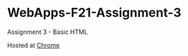 # WebApps-F21-Assignment-3
Assignment 3 - Basic HTML

Hosted at [Chrome](https://44-563-webapps-f21.github.io/webapps-f21-assignment-3-saisharma9/)